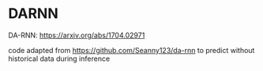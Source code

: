 # DARNN

DA-RNN: https://arxiv.org/abs/1704.02971

code adapted from https://github.com/Seanny123/da-rnn to predict without historical data during inference